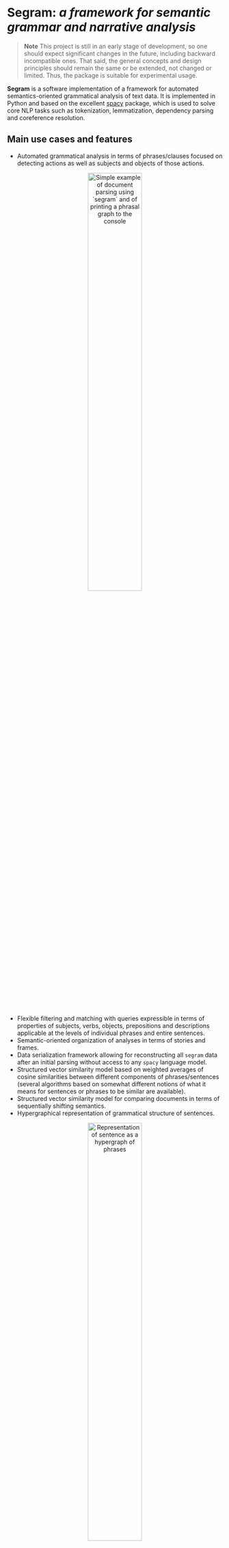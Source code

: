 # Segram: _a framework for semantic grammar and narrative analysis_

> **Note**
> This project is still in an early stage of development,
> so one should expect significant changes in the future,
> including backward incompatible ones. That said, the general
> concepts and design principles should remain the same or be extended,
> not changed or limited. Thus, the package is suitable for experimental
> usage.

**Segram** is a software implementation of a framework for automated
semantics-oriented grammatical analysis of text data. It is implemented
in Python and based on the excellent [spacy](https://spacy.io/)
package, which is used to solve core NLP tasks such as tokenization,
lemmatization, dependency parsing and coreference resolution.

## Main use cases and features

* Automated grammatical analysis in terms of phrases/clauses focused
  on detecting actions as well as subjects and objects of those actions.

<p align="center">
<img src="docs/figures/printing.png" alt="Simple example of document parsing using `segram` and of printing a phrasal graph to the console" width="50%">
</p>

* Flexible filtering and matching with queries expressible
  in terms of properties of subjects, verbs, objects, prepositions and
  descriptions applicable at the levels of individual phrases and entire
  sentences.
* Semantic-oriented organization of analyses in terms of stories
  and frames.
* Data serialization framework allowing for reconstructing all `segram`
  data after an initial parsing without access to any `spacy` language
  model.
* Structured vector similarity model based on weighted averages of
  cosine similarities between different components of phrases/sentences
  (several algorithms based on somewhat different notions of what
  it means for sentences or phrases to be similar are available).
* Structured vector similarity model for comparing documents in terms
  of sequentially shifting semantics.
* Hypergraphical representation of grammatical structure of sentences.

<p align="center">
<img src="docs/figures/hypergraph.png" alt="Representation of sentence
as a hypergraph of phrases" width="50%">
</p>



## Core requirements

| Package                  | Version            |
| ------------------------ | ------------------ |
| `python`                 | `>=3.11`           |
| `spacy`                  | `>=3.4`            |

The required Python version will not change in the future releases
for the foreseeable future, so before the package becomes fully
mature the dependency on `python>=3.11` will not be too demanding
(although it may be bumped to `>=3.12` as the new release is expected
soon as of time of writing - 29.09.2023).

### Core requirements (coreference resolution)

`Segram` comes with a coreference resolution component based on an
experimental model provided by `spacy-experimental` package.
However, both at the level of `segram` and `spacy` this is currently
an experimental feature, which comes with a significant price tag attached.
Namely, the acceptable `spacy` version is significantly limited
(see the table below). However, as `spacy-experimental` gets integrated
in the `spacy` core in the future, these constraints will be relaxed.


| Package                  | Version            |
| ------------------------ | ------------------ |
| `spacy`                  | `>=3.4,<3,5`       |
| `spacy-experimental`     | `0.6.3`            |
| `en_coreference_web_trf` | `3.4.0a2`          |


## Supported models and languages

Currently, **only English is supported** and `segram` was tested on models:

* `en_core_web_trf>=3.4.1` (transformer-based model for the general NLP)
* `en_core_web_lgl>=3.4.1` (used for context-free word vectors)
* `en_coreference_web_trf==3.4.0a2` (for coreference resolution)


## Installation


### PyPI

```bash
pip install segram
python -m download en_core_web_trf
python -m download en_core_web_lg  # skip if word vectors are not needed
```

#### With coreference resolution

```bash
pip install segram[coref]
python -m download en_core_web_trf
python -m download en_core_web_lg  # skip if word vectors are not needed
pip install https://github.com/explosion/spacy-experimental/releases/download/v0.6.1/en_coreference_web_trf-3.4.0a2-py3-none-any.whl
```

#### With GPU acceleration

```bash
pip install segram[gpu]
# OR in the case when coreference resolution is required
pip install segram[coref,gpu]
```

The rest of commands should remain the same depending on whether
coreference installation or not is used.

### Github (development version)

```bash
pip install git+ssh://git@github.com/sztal/segram.git
```

#### With coreference resolution

### Dependencies for running example notebooks

```bash
pip install -r requirements-examples.txt
```


## Basic usage

```python
import spacy
nlp = spacy.load("en_core_web_trf")
nlp.add_pipe("segram", config={
    "vectors": "en_core_web_lg"
})
nlp.add_pipe("segram_coref")

# Get standard 'spacy' document
doc = nlp(
    "The merchants travelled a long way to buy spices "
    "and rest in our taverns."
)
# Convert it to segram 'grammar' document
doc = doc._.segram
doc
```

The code above parses the text using `spacy` and additionally applies
further processing pipeline components defined by `segram`. They inject
many additional functionalities into standard `spacy` tokens.
In particular, `Doc` instances are enhanced with a special extension
property `._.segram`, which converts them to `segram` grammar documents.
Note that the printing results is different now - the output is colored!

The colors denote the partition of the document into **components**,
which are groups of related tokens headed by a syntactically and/or
semantically important token. They are divided into four distinct types
which are marked with different colors when printing to the console.
The following (default) color scheme is:

* $\text{\color{orange}\bf Noun components}$
* $\text{\color{red}\bf Verb components}$
* $\text{\color{violet}\bf Description components}$
* $\text{\color{limegreen}\bf Preposition components}$

Components are further organized into phrases, which are higher-order
and more semantically-oriented units. Crucially, while components are
non-overlapping and form a partition of the sentence, the phrases
can be nested in each other and form a directed acyclic graph (DAG).

## Development

### Setting up environment

The [Github repository](https://github.com/sztal/segram)
provides [conda](https://docs.conda.io/en/latest/) environment files
for setting up development/testing environment. This installs also
testing dependencies such as [pytest](https://docs.pytest.org/en/7.4.x/),
which is used for running unit tests.

```bash
git clone git@github.com:sztal/segram.git
cd segram
conda env create -f environment.yml # default env name is 'segram'
conda activate segram
python -m spacy download en_core_web_trf
python -m spacy download en_core_web_lg
pip install --editable .
```

### Setting up environment (with coref)

```bash
git clone git@github.com:sztal/segram.git
cd segram
conda env create -f environment-coref.yml # default env name is 'segram'
# In this case the versions of all language models are fixed
# so they are installed automatically with the rest of the dependencies
conda activate segram
pip install --editable .
```

### Testing

Currently, `segram` is only moderately tested with a unit coverage rate
of about 70%. This will be improved in the future releases.

```
pytest          # run unit tests
coverage run    # run unit tests and gather coverage statistics
coverage report # show coverage report
```


### Contribution

1. [Fork](https://github.com/sztal/segram/fork) the `segram`
   repo on GitHub.
2. Clone your fork locally::

```bash
git clone git@github.com:your_name_here/segram.git
```

3. Create a branch for local development::

```bash
git checkout -b name-of-your-bugfix-or-feature
```

Now you can make your changes locally.

4. When you're done making changes, check that your changes pass style
   and unit tests.

5. Commit your changes and push your branch to GitHub::

    $ git add .
    $ git commit -m "Your detailed description of your changes."
    $ git push origin name-of-your-bugfix-or-feature

6. Submit a pull request through the GitHub website.


### Makefile

`Makefile` defines many commands useful during development
(see the content of the file). However, Windows users may need
to modify it a bit to make it work.

Below is the list of commands most useful for development:

* `make clean`
  * Remove all build artifacts and cache files. Good to run this after
    changing `pyproject.toml` or other packaging configuration.
* `make gzip-jsons` and `make gunzip-jsons`
  * compress and decompress `.json` resource files contained distributed
    with the package source code (they store patterns used to customize
    lemmatizers etc. and data for building cases used in unit tests).
* `make list-deps`
  * Runs a regular expression over all `segram` source files and lists
    explicit dependencies (`import` statements) used in the code.


## Feedback

If you have any suggestions or questions about `segram` feel free to email
me at `<stalaga@protonmail.com>`.

If you encounter any errors or problems, please also let me know!
[Open an Issue](https://github.com/sztal/segram/issues)
in the [GitHub repository](https://github.com/sztal/segram).


Authors
=======

* Szymon Talaga, <stalaga@protonmail.com>
